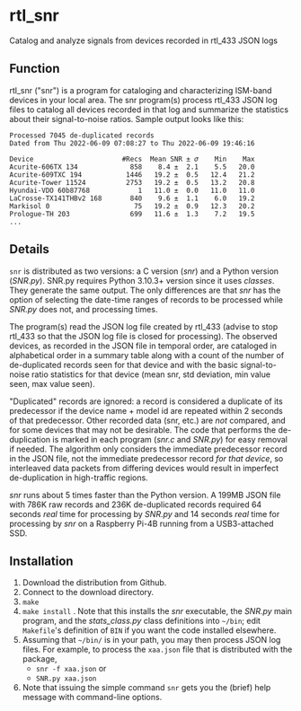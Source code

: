 # rtl_snr
Catalog and analyze signals from devices recorded in rtl_433 JSON logs

## Function
rtl_snr ("snr") is a program for cataloging and characterizing ISM-band devices in your local area.  The snr program(s) process rtl_433 JSON log files to catalog all devices recorded in that log and summarize the statistics about their signal-to-noise ratios.  Sample output looks like this:
```
Processed 7045 de-duplicated records
Dated from Thu 2022-06-09 07:08:27 to Thu 2022-06-09 19:46:16

Device                      #Recs  Mean SNR ± 𝜎    Min    Max
Acurite-606TX 134             858    8.4 ±  2.1    5.5   20.0
Acurite-609TXC 194           1446   19.2 ±  0.5   12.4   21.2
Acurite-Tower 11524          2753   19.2 ±  0.5   13.2   20.8
Hyundai-VDO 60b87768            1   11.0 ±  0.0   11.0   11.0
LaCrosse-TX141THBv2 168       840    9.6 ±  1.1    6.0   19.2
Markisol 0                     75   19.2 ±  0.9   12.3   20.2
Prologue-TH 203               699   11.6 ±  1.3    7.2   19.5
...
```

## Details

`snr` is distributed as two versions: a C version (*snr*) and a Python version (*SNR.py*).  SNR.py requires Python 3.10.3+ version since it uses *classes*.
They generate the same output.  The only differences are that *snr* has the option of selecting the date-time ranges of records to be processed while *SNR.py* does not, and processing times.

The program(s) read the JSON log file created by rtl_433 (advise to stop rtl_433 so that the JSON log file is closed for processing). The observed devices, as recorded in the JSON file in temporal order, are cataloged in alphabetical order in a summary table along with a count of the number of de-duplicated records seen for that device and with the basic signal-to-noise ratio statistics for that device (mean snr, std deviation, min value seen, max value seen). 

"Duplicated" records are ignored: a record is considered a duplicate of its predecessor if the device name + model id are repeated within 2 seconds of that predecessor.  Other recorded data (snr, etc.) are *not* compared, and for some devices that may not be desirable.  The code that performs the de-duplication is marked in each program (*snr.c* and *SNR.py*) for easy removal if needed.  The algorithm only considers the immediate predecessor record in the JSON file, not the immediate predecessor record *for that device*, so interleaved data packets from differing devices would result in imperfect de-duplication in high-traffic regions. 

*snr* runs about 5 times faster than the Python version.  A 199MB JSON file with 786K raw records and 236K de-duplicated records required 64 seconds *real* time for processing by *SNR.py* and 14 seconds *real* time for processing by *snr* on a Raspberry Pi-4B running from a USB3-attached SSD.

## Installation
1. Download the distribution from Github.  
2. Connect to the download directory.
3. `make`
4. `make install` .  Note that this installs the *snr* executable, the *SNR.py* main program, and the *stats_class.py* class definitions into `~/bin`; edit `Makefile`'s definition of `BIN` if you want the code installed elsewhere.
5. Assuming that `~/bin/` is in your path, you may then process JSON log files.  For example, to process the `xaa.json` file that is distributed with the package, 
   - `snr -f xaa.json`
   or
   - `SNR.py xaa.json`
6.  Note that issuing the simple command `snr` gets you the (brief) help message with command-line options.



